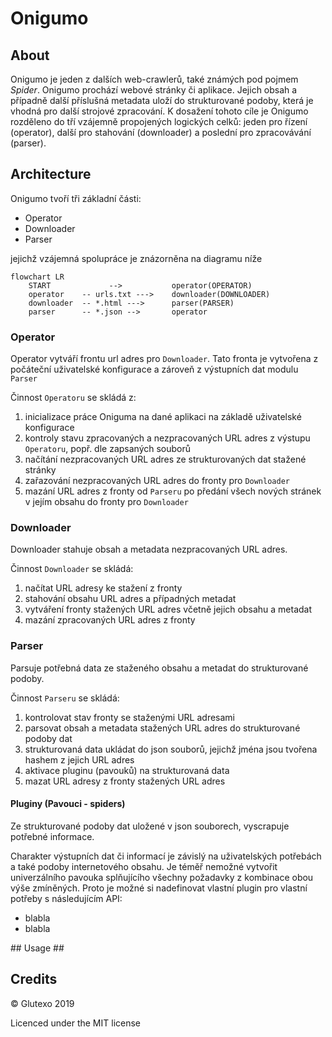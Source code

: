 # Onigumo #

## About ##

Onigumo je jeden z dalších web-crawlerů, také známých pod pojmem _Spider_.
Onigumo prochází webové stránky či aplikace. Jejich obsah a případně další příslušná metadata uloží do strukturované podoby, která je vhodná pro další strojové zpracování. K dosažení tohoto cíle je Onigumo rozděleno do tří vzájemně propojených logických celků: jeden pro řízení (operator), další pro stahování (downloader) a poslední pro zpracovávání (parser).

## Architecture ##

Onigumo tvoří tři základní části:
* Operator
* Downloader
* Parser

jejichž vzájemná spolupráce je znázorněna na diagramu níže

```mermaid
flowchart LR
    START             -->           operator(OPERATOR)
    operator    -- urls.txt --->    downloader(DOWNLOADER)
    downloader  -- *.html --->      parser(PARSER)
    parser      -- *.json -->       operator
```

### Operator ###
Operator vytváří frontu url adres pro `Downloader`. Tato fronta je vytvořena
z počáteční uživatelské konfigurace a zároveň z výstupních dat modulu `Parser`

Činnost `Operatoru` se skládá z:
1. inicializace práce Oniguma na dané aplikaci na základě uživatelské
konfigurace
2. kontroly stavu zpracovaných a nezpracovaných URL adres z výstupu
`Operatoru`, popř. dle zapsaných souborů
3. načítání nezpracovaných URL adres ze strukturovaných dat stažené stránky
4. zařazování nezpracovaných URL adres do fronty pro `Downloader`
5. mazání URL adres z fronty od `Parseru` po předání všech nových stránek
v jejím obsahu do fronty pro `Downloader`

### Downloader ###
Downloader stahuje obsah a metadata nezpracovaných URL adres.

Činnost `Downloader` se skládá:

1. načítat URL adresy ke stažení z fronty
2. stahování obsahu URL adres a případných metadat
4. vytváření fronty stažených URL adres včetně jejich obsahu a metadat
3. mazání zpracovaných URL adres z fronty

### Parser ###
Parsuje potřebná data ze staženého obsahu a metadat do strukturované podoby.

Činnost `Parseru` se skládá:

1. kontrolovat stav fronty se staženými URL adresami
2. parsovat obsah a metadata stažených URL adres do strukturované podoby dat
3. strukturovaná data ukládat do json souborů, jejichž jména jsou tvořena
hashem z jejich URL adres
4. aktivace pluginu (pavouků) na strukturovaná data
5. mazat URL adresy z fronty stažených URL adres

#### Pluginy (Pavouci - spiders)
Ze strukturované podoby dat uložené v json souborech, vyscrapuje potřebné
informace.

Charakter výstupních dat či informací je závislý na uživatelských
potřebách a také podoby internetového obsahu.
Je téměř nemožné vytvořit univerzálního pavouka splňujícího
všechny požadavky z kombinace obou výše zmíněných.
Proto je možné si nadefinovat vlastní plugin pro vlastní potřeby
s následujícím API:

- blabla
- blabla


## Usage ##

## Credits ##

© Glutexo 2019

Licenced under the MIT license
